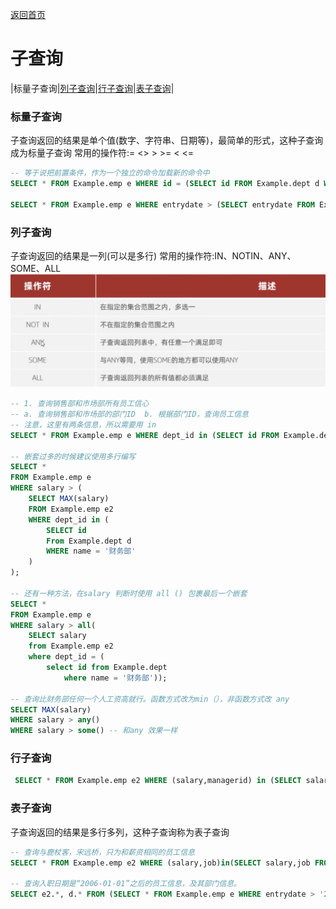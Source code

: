 [返回首页](./1.MySQL概述.md)

# 子查询
|标量子查询|[列子查询](#table1)|[行子查询](#table2)|[表子查询](#table2)|

### 标量子查询
子查询返回的结果是单个值(数字、字符串、日期等)，最简单的形式，这种子查询成为标量子查询
常用的操作符:= <> > >= < <=
```sql
-- 等于说把前置条件，作为一个独立的命令加载新的命令中
SELECT * FROM Example.emp e WHERE id = (SELECT id FROM Example.dept d WHERE name = '销售部');

SELECT * FROM Example.emp e WHERE entrydate > (SELECT entrydate FROM Example.emp e WHERE name='东方白');
```

### <a id='table1'>列子查询</a>
子查询返回的结果是一列(可以是多行)
常用的操作符:IN、NOTIN、ANY、SOME、ALL
![](./image/1722841481540.jpg)

```sql
-- 1. 查询销售部和市场部所有员工信心
-- a. 查询销售部和市场部的部门ID  b. 根据部门ID，查询员工信息 
-- 注意，这里有两条信息，所以需要用 in
SELECT * FROM Example.emp e WHERE dept_id in (SELECT id FROM Example.dept d WHERE name = '销售部' OR name = '市场部');

-- 嵌套过多的时候建议使用多行编写
SELECT * 
FROM Example.emp e 
WHERE salary > (
	SELECT MAX(salary) 
	FROM Example.emp e2 
	WHERE dept_id in (
		SELECT id 
		From Example.dept d 
		WHERE name = '财务部'
	)
);

-- 还有一种方法，在salary 判断时使用 all () 包裹最后一个嵌套
SELECT *
FROM Example.emp e 
WHERE salary > all(
	SELECT salary 
	from Example.emp e2 
	where dept_id = (
		select id from Example.dept 
			where name = '财务部'));

-- 查询比财务部任何一个人工资高就行。函数方式改为min（），非函数方式改 any
SELECT MAX(salary) 
WHERE salary > any()
WHERE salary > some() -- 和any 效果一样
```

### <a id='table2'>行子查询</a>

```sql
 SELECT * FROM Example.emp e2 WHERE (salary,managerid) in (SELECT salary,managerid FROM Example.emp e WHERE name = '张无忌')
```

### <a id='table3'>表子查询</a>
子查询返回的结果是多行多列，这种子查询称为表子查询

```sql
-- 查询与鹿杖客，宋远桥，只为和薪资相同的员工信息
SELECT * FROM Example.emp e2 WHERE (salary,job)in(SELECT salary,job FROM Example.emp e WHERE name = '鹿杖客' or name = '宋远桥');

-- 查询入职日期是“2006-01-01”之后的员工信息，及其部门信息。
SELECT e2.*, d.* FROM (SELECT * FROM Example.emp e WHERE entrydate > '2006-01-01') e2 LEFT JOIN Example.dept d on d.id = e2.dept_id;
```
